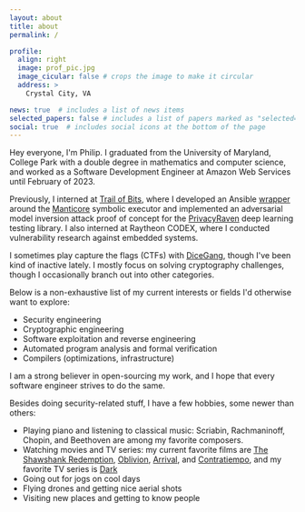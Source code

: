```yaml
---
layout: about
title: about
permalink: /

profile:
  align: right
  image: prof_pic.jpg
  image_cicular: false # crops the image to make it circular
  address: >
    Crystal City, VA

news: true  # includes a list of news items
selected_papers: false # includes a list of papers marked as "selected={true}"
social: true  # includes social icons at the bottom of the page
---
```


Hey everyone, I'm Philip.  I graduated from the University of Maryland, College Park with a double degree in mathematics and computer science, and worked as a Software Development Engineer at Amazon Web Services until February of 2023.

Previously, I interned at [Trail of Bits](https://www.trailofbits.com), where I developed an Ansible [wrapper](https://github.com/trailofbits/mc-ansible) around the [Manticore](https://github.com/trailofbits/manticore) symbolic executor and implemented an adversarial model inversion attack proof of concept for the [PrivacyRaven](https://github.com/trailofbits/PrivacyRaven) deep learning testing library.  I also interned at Raytheon CODEX, where I conducted vulnerability research against embedded systems.

I sometimes play capture the flags (CTFs) with [DiceGang](https://ctftime.org/team/109452/), though I've been kind of inactive lately.  I mostly focus on solving cryptography challenges, though I occasionally branch out into other categories.

Below is a non-exhaustive list of my current interests or fields I'd otherwise want to explore: 

* Security engineering 
* Cryptographic engineering
* Software exploitation and reverse engineering
* Automated program analysis and formal verification
* Compilers (optimizations, infrastructure) 

I am a strong believer in open-sourcing my work, and I hope that every software engineer strives to do the same.

Besides doing security-related stuff, I have a few hobbies, some newer than others:

* Playing piano and listening to classical music: Scriabin, Rachmaninoff, Chopin, and Beethoven are among my favorite composers.
* Watching movies and TV series: my current favorite films are [The Shawshank Redemption](https://www.imdb.com/title/tt0111161/), [Oblivion](https://www.imdb.com/title/tt1483013/), [Arrival](https://www.imdb.com/title/tt2543164/), and [Contratiempo](https://www.imdb.com/title/tt4857264/), and my favorite TV series is [Dark](https://www.imdb.com/title/tt5753856/)
* Going out for jogs on cool days
* Flying drones and getting nice aerial shots
* Visiting new places and getting to know people

